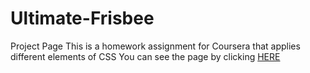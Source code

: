 # Ultimate-Frisbee
Project Page
This is a homework assignment for Coursera that applies different elements of CSS
You can see the page by clicking <a href="https://mr-clean-code.github.io/Ultimate-Frisbee/"> HERE</a>
